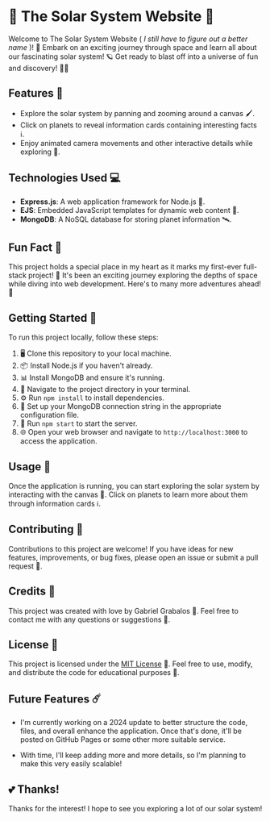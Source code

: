 # 🌟 The Solar System Website 🚀

Welcome to The Solar System Website ( _I still have to figure out a better name_ )!  🌌 Embark on an exciting journey through space and learn all about our fascinating solar system!  🪐 Get ready to blast off into a universe of fun and discovery! 🚀💫

## Features 🎉

- Explore the solar system by panning and zooming around a canvas 🖌️.
- Click on planets to reveal information cards containing interesting facts ℹ️.
- Enjoy animated camera movements and other interactive details while exploring 🎨.

## Technologies Used 💻

- **Express.js**: A web application framework for Node.js 🚀.
- **EJS**: Embedded JavaScript templates for dynamic web content 📄.
- **MongoDB**: A NoSQL database for storing planet information 🛰️.

## Fun Fact 🎉

This project holds a special place in my heart as it marks my first-ever full-stack project! 🥰 It's been an exciting journey exploring the depths of space while diving into web development. Here's to many more adventures ahead! 🍹

## Getting Started 🚀

To run this project locally, follow these steps:

1. 🖥️ Clone this repository to your local machine.
2. 📦 Install Node.js if you haven't already.
3. 📊 Install MongoDB and ensure it's running.
4. 📂 Navigate to the project directory in your terminal.
5. ⚙️ Run `npm install` to install dependencies.
6. 🔗 Set up your MongoDB connection string in the appropriate configuration file.
7. 🚀 Run `npm start` to start the server.
8. 🌐 Open your web browser and navigate to `http://localhost:3000` to access the application.

## Usage 🌟

Once the application is running, you can start exploring the solar system by interacting with the canvas 🎨.  Click on planets to learn more about them through information cards ℹ️.

## Contributing 🚀

Contributions to this project are welcome!  If you have ideas for new features, improvements, or bug fixes, please open an issue or submit a pull request 🌟.

## Credits 🌠

This project was created with love by Gabriel Grabalos 🌟.  Feel free to contact me with any questions or suggestions 🚀.

## License 📝

This project is licensed under the [MIT License](LICENSE) 📄.  Feel free to use, modify, and distribute the code for educational purposes 🚀.

## Future Features ☄️

- I'm currently working on a 2024 update to better structure the code, files, and overall enhance the application. Once that's done, it'll be posted on GitHub Pages or some other more suitable service.

- With time, I'll keep adding more and more details, so I'm planning to make this very easily scalable!

## 💕 Thanks!

Thanks for the interest! I hope to see you exploring a lot of our solar system!
